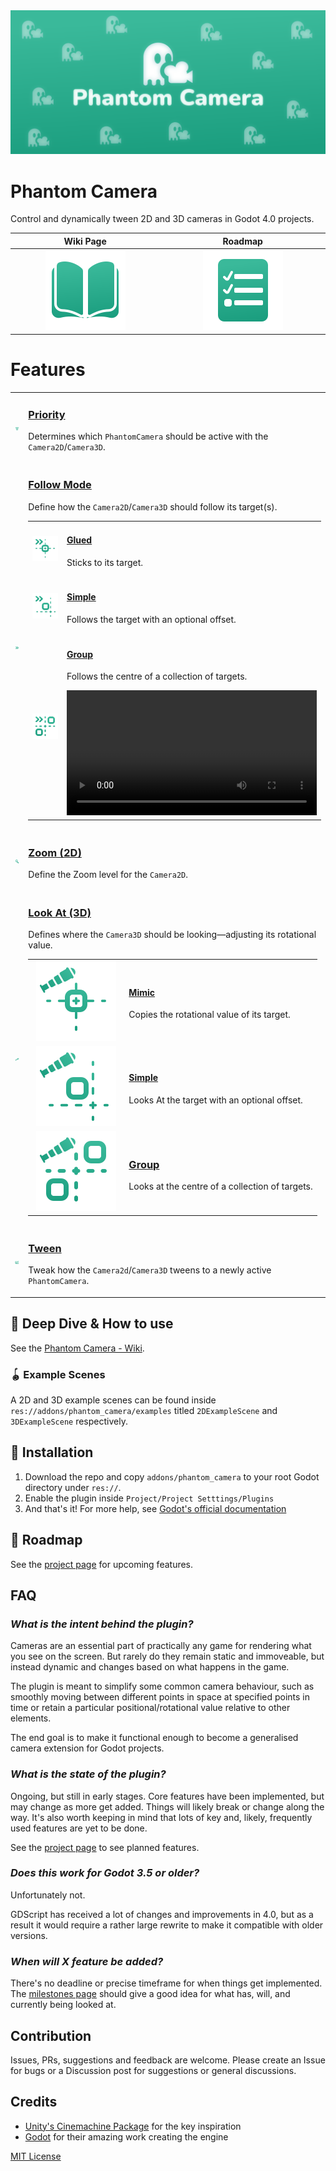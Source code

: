 <img src="./.github/assets/banners/phantom-camera-banner.svg">

<h1>Phantom Camera</h1>
<p>
    Control and dynamically tween 2D and 3D cameras in Godot 4.0 projects.
</p>

<table>
  <tr>
    <th>Wiki Page</th>
    <th>Roadmap</th>
  <tr>
  <tbody>
  <tr>
    <td width="1200" align="center" valign="top">
      <a href="https://github.com/ramokz/phantom-camera/wiki"><img src=".github/assets/icons/Readme-Wiki.svg"></a>
    </td>
     <td width="1200" align="center" valign="top">
      <a href="https://github.com/ramokz/phantom-camera/milestones"><img src=".github/assets/icons/Readme-Roadmap.svg"></a>
    </td>
  </tbody>
</table>

<h1>Features</h1>
<table>
  <tr>
    <td width="140" align="center">
      <a href="https://github.com/ramokz/phantom-camera/wiki/Properties:-Priority-(2D-&-3D)">
        <img src=".github/assets/icons/Icon-Priority.svg"/>
      </a>
    </td>
    <td width="1200">
      <h3>
        <a href="https://github.com/ramokz/phantom-camera/wiki/Properties:-Priority-(2D-&-3D)">Priority</a>
      </h3>
      <p>
        Determines which <code>PhantomCamera</code> should be active with the <code>Camera2D</code>/<code>Camera3D</code>.
      </p>
    </td>
  </tr>
  <tr>
    <td width="140" align="center">
      <a href="https://github.com/ramokz/phantom-camera/wiki/Properties:-Follow-(2D-&-3D)">
        <img src=".github/assets/icons/Icon-Follow.svg"/>
      </a>
    </td>
    <td width="1200" colspan="3">
      <h3>
        <a href="https://github.com/ramokz/phantom-camera/wiki/Properties:-Follow-(2D-&-3D)">Follow Mode</a>
      </h3>
      <p>
        Define how the <code>Camera2D</code>/<code>Camera3D</code> should follow its target(s).
      </p>
      <table>
        <tr>
          <td width="140" align="center">
            <a href="https://github.com/ramokz/phantom-camera/wiki/Properties:-Follow-(2D-&-3D)#glued">
              <img src=".github/assets/icons/Follow-Glued.svg"/>
            </a>
          </td>
          <td>
            <a href="https://github.com/ramokz/phantom-camera/wiki/Properties:-Follow-(2D-&-3D)#glued">
              <h4>Glued</h4>
            </a>
            <p>
              Sticks to its target.
            </p>
          </td>
        </tr>
        <tr>
          <td width="140" align="center">
            <a href="https://github.com/ramokz/phantom-camera/wiki/Properties:-Follow-(2D-&-3D)#simple">
              <img src=".github/assets/icons/Follow-Simple.svg"/>
            </a>
          </td>
          <td>
            <a href="https://github.com/ramokz/phantom-camera/wiki/Properties:-Follow-(2D-&-3D)#simple">
              <h4>Simple</h4>
            </a>
            <p>
              Follows the target with an optional offset.
            </p>
          </td>
        </tr>
        <tr>
          <td width="140" align="center">
            <a href="https://github.com/ramokz/phantom-camera/wiki/Properties:-Follow-(2D-&-3D)#group">
              <img src=".github/assets/icons/Follow-Group.svg"/>
            </a>
          </td>
          <td>
            <a href="https://github.com/ramokz/phantom-camera/wiki/Properties:-Follow-(2D-&-3D)#group">
              <h4>Group</h4>
            </a>
            <p>
              Follows the centre of a collection of targets.
            </p>
            <video src="https://github.com/ramokz/phantom-camera/blob/db33c4be042d00a4223116054a81ce0e33c7ea23/.github/assets/videos/3D-Follow-Group.mp4" width="400"/>
          </td>
        </tr>
      </table>
    </td>
  </tr>
  <tr>
    <td width="140" align="center">
      <a href="https://github.com/ramokz/phantom-camera/wiki/Properties:-Zoom-(2D)">
        <img src=".github/assets/icons/Icon-Zoom.svg"/>
      </a>
    </td>
    <td width="1200">
      <h3>
        <a href="https://github.com/ramokz/phantom-camera/wiki/Properties:-Zoom-(2D)">Zoom (2D)</a>
      </h3>
      <p>
        Define the Zoom level for the <code>Camera2D</code>.
      </p>
    </td>
  </tr>
  <tr>
    <td width="140" align="center">
      <a href="https://github.com/ramokz/phantom-camera/wiki/Properties:-Look-At-(3D)">
        <img src=".github/assets/icons/Icon-Look-At.svg"/>
      </a>
    </td>
    <td width="1200">
      <h3>
        <a href="https://github.com/ramokz/phantom-camera/wiki/Properties:-Look-At-(3D)">Look At (3D)</a>
      </h3>
      <p>
        Defines where the <code>Camera3D</code> should be looking—adjusting its rotational value.
      </p>
      <table>
        <tr>
          <td width="140" align="center">
            <a href="https://github.com/ramokz/phantom-camera/wiki/Properties:-Look-At-(3D)#mimic">
              <img src=".github/assets/icons/Icon-Look-At-Mimic.svg"/>
            </a>
          </td>
          <td>
            <a href="https://github.com/ramokz/phantom-camera/wiki/Properties:-Look-At-(3D)#mimic">
              <h4>Mimic</h4>
            </a>
            <p>
              Copies the rotational value of its target.
            </p>
          </td>
        </tr>
        <tr>
          <td width="140" align="center">
            <a href="https://github.com/ramokz/phantom-camera/wiki/Properties:-Look-At-(3D)#simple">
              <img src=".github/assets/icons/Icon-Look-At-Simple.svg"/>
            </a>
          </td>
          <td>
            <a href="https://github.com/ramokz/phantom-camera/wiki/Properties:-Look-At-(3D)#simple">
              <h4>Simple</h4>
            </a>
            <p>
              Looks At the target with an optional offset.
            </p>
          </td>
        </tr>
        <tr>
          <td width="140" align="center">
            <a href="https://github.com/ramokz/phantom-camera/wiki/Properties:-Look-At-(3D)#group">
              <img src=".github/assets/icons/Icon-Look-At-Group.svg"/>
            </a>
          </td>
          <td>
            <a href="https://github.com/ramokz/phantom-camera/wiki/Properties:-Look-At-(3D)#group">
              <h3>Group</h3>
            </a>
            <p>
              Looks at the centre of a collection of targets.
            </p>
          </td>
        </tr>
      </table>
    </td>
  </tr>
  <tr>
    <td width="140" align="center">
      <a href="https://github.com/ramokz/phantom-camera/wiki/Properties:-Tween-(2D-&-3D)">
        <img src=".github/assets/icons/Icon-Tween.svg"/>
      </a>
    </td>
    <td width="1200">
      <h3>
        <a href="https://github.com/ramokz/phantom-camera/wiki/Properties:-Tween-(2D-&-3D)">Tween</a>
      </h3>
      <p>
        Tweak how the <code>Camera2d</code>/<code>Camera3D</code> tweens to a newly active <code>PhantomCamera</code>.
      </p>
    </td>
  </tr>
</table>

## 📔 Deep Dive & How to use
See the [Phantom Camera - Wiki](https://github.com/ramokz/phantom-camera/wiki).

### 🪀 Example Scenes
A 2D and 3D example scenes can be found inside `res://addons/phantom_camera/examples` titled `2DExampleScene` and `3DExampleScene` respectively.

## 💾 Installation
1. Download the repo and copy `addons/phantom_camera` to your root Godot directory under `res://`.
2. Enable the plugin inside `Project/Project Setttings/Plugins`
3. And that's it!
For more help, see [Godot's official documentation](https://docs.godotengine.org/en/stable/tutorials/plugins/editor/installing_plugins.html)

## 📖 Roadmap
See the [project page](https://github.com/users/ramokz/projects/3/views/8) for upcoming features.

## FAQ
### _What is the intent behind the plugin?_
Cameras are an essential part of practically any game for rendering what you see on the screen. But rarely do they remain static and immoveable, but instead dynamic and changes based on what happens in the game.

The plugin is meant to simplify some common camera behaviour, such as smoothly moving between different points in space at specified points in time or retain a particular positional/rotational value relative to other elements.

The end goal is to make it functional enough to become a generalised camera extension for Godot projects.

### _What is the state of the plugin?_
Ongoing, but still in early stages. Core features have been implemented, but may change as more get added. Things will likely break or change along the way. It's also worth keeping in mind that lots of key and, likely, frequently used features are yet to be done.

See the [project page](https://github.com/users/ramokz/projects/3/views/8) to see planned features.

### _Does this work for Godot 3.5 or older?_
Unfortunately not.

GDScript has received a lot of changes and improvements in 4.0, but as a result it would require a rather large rewrite to make it compatible with older versions.

### _When will X feature be added?_
There's no deadline or precise timeframe for when things get implemented. The [milestones page](https://github.com/MarcusSkov/phantom-camera/milestones) should give a good idea for what has, will, and currently being looked at.

## Contribution
Issues, PRs, suggestions and feedback are welcome. Please create an Issue for bugs or a Discussion post for suggestions or general discussions.

## Credits
- [Unity's Cinemachine Package](https://unity.com/unity/features/editor/art-and-design/cinemachine) for the key inspiration
- [Godot](https://godotengine.org/) for their amazing work creating the engine

[MIT License](https://github.com/ramokz/phantom-camera/blob/main/LICENSE)
